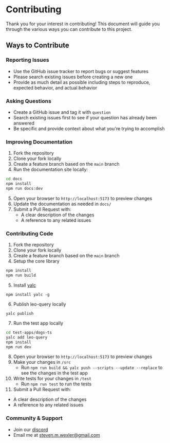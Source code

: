 # Contributing

Thank you for your interest in contributing! This document will guide you through the various ways you can contribute to this project.

## Ways to Contribute

### Reporting Issues

- Use the GitHub issue tracker to report bugs or suggest features
- Please search existing issues before creating a new one
- Provide as much detail as possible including steps to reproduce, expected behavior, and actual behavior

### Asking Questions

- Create a GitHub issue and tag it with `question`
- Search existing issues first to see if your question has already been answered
- Be specific and provide context about what you're trying to accomplish

### Improving Documentation

1. Fork the repository
2. Clone your fork locally
3. Create a feature branch based on the `main` branch
4. Run the documentation site locally:
```bash
cd docs
npm install
npm run docs:dev   
```
5. Open your browser to `http://localhost:5173` to preview changes
6. Update the documentation as needed in `docs/`
7. Submit a Pull Request with:
   - A clear description of the changes
   - A reference to any related issues

### Contributing Code

1. Fork the repository
2. Clone your fork locally
3. Create a feature branch based on the `main` branch
4. Setup the core library
```bash
npm install
npm run build
```
5. Install [yalc](https://github.com/wclr/yalc)
```
npm install yalc -g
```
6. Publish leo-query locally
```
yalc publish
```
7. Run the test app locally
```bash
cd test-apps/dogs-ts
yalc add leo-query
npm install
npm run dev
```
8. Open your browser to `http://localhost:5173` to preview changes
9. Make your changes in `/src`
    - Run `npm run build && yalc push --scripts --update --replace` to see the changes in the test app
10. Write tests for your changes in `/test`
    - Run `npm run test` to run the tests
11. Submit a Pull Request with:
   - A clear description of the changes
   - A reference to any related issues

### Community & Support

- Join our [discord](https://discord.gg/aucYm6hMsJ)
- Email me at [steven.m.wexler@gmail.com](mailto:steven.m.wexler@gmail.com)